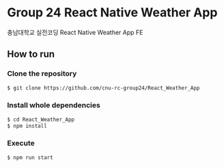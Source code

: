 # Group 24 React Native Weather App

충남대학교 실전코딩 React Native Weather App FE  

## How to run

### Clone the repository

```bash
$ git clone https://github.com/cnu-rc-group24/React_Weather_App
```

### Install whole dependencies

```bash
$ cd React_Weather_App
$ npm install
```

### Execute

```bash
$ npm run start
```

